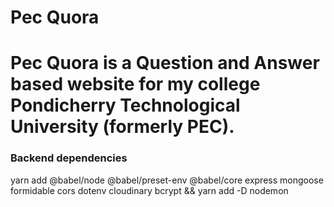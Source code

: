 <h1> Pec Quora </h1>
<h1> Pec Quora is a Question and Answer based website for my college Pondicherry Technological University (formerly PEC). </h1>

<h3> Backend dependencies </h3>
<p> yarn add @babel/node @babel/preset-env @babel/core express mongoose formidable cors dotenv cloudinary bcrypt && yarn add -D nodemon </p>

